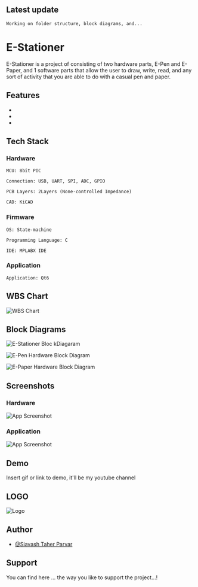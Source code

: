 ## Latest update


``
Working on folder structure, block diagrams, and...
``


# E-Stationer

E-Stationer is a project of consisting of two hardware parts, E-Pen and E-Paper, and 1 software parts that allow the user
to draw, write, read, and any sort of activity that you are able to do with a casual pen and paper.


## Features

- 
- 
- 


## Tech Stack

### Hardware

    MCU: 8bit PIC

    Connection: USB, UART, SPI, ADC, GPIO

    PCB Layers: 2Layers (None-controlled Impedance)

    CAD: KiCAD

### Firmware

    OS: State-machine

    Programming Language: C

    IDE: MPLABX IDE

### Application

    Application: Qt6







## WBS Chart

![WBS Chart](https://github.com/mend0z0/E-Stationer/blob/main/Document/BlockDiagrams/E-Stationer-E-Stationer%20WBS%20Chart.png)


## Block Diagrams

![E-Stationer Bloc kDiagaram](https://github.com/mend0z0/E-Stationer/blob/main/Document/BlockDiagrams/E-Stationer-E-Stationer.png)

![E-Pen Hardware Block Diagram](https://github.com/mend0z0/E-Stationer/blob/main/Document/BlockDiagrams/E-Stationer-E-Pen%20Hardware.png)

![E-Paper Hardware Block Diagram](https://github.com/mend0z0/E-Stationer/blob/main/Document/BlockDiagrams/E-Stationer-E-Paper%20Hardware.png)


## Screenshots

### Hardware
![App Screenshot](https://github.com/mend0z0/OfficeDisplay/blob/main/Document/Screenshots/E-paper%20driver%20with%20PIC16F%20-%20Failed%20(20231010))

### Application
![App Screenshot](https://github.com/mend0z0/OfficeDisplay/blob/main/Document/Screenshots/E-paper%20driver%20with%20PIC16F%20-%20Failed%20(20231010))



## Demo

Insert gif or link to demo, it'll be my youtube channel

## LOGO

![Logo](https://github.com/mend0z0/E-Stationer/blob/main/LOGO.png)


## Author

- [@Siavash Taher Parvar](https://www.linkedin.com/in/mend0z0)


## Support

You can find here ... the way you like to support the project...!

